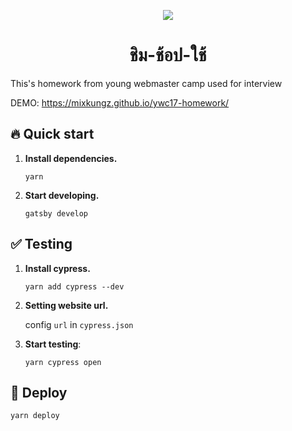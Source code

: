 <p align="center">
  <img src="https://user-images.githubusercontent.com/20185035/68064448-3762a980-fd4e-11e9-9bba-78cdcc0bfcf7.png">
</p>
<h1 align="center">
  ชิม-ช้อป-ใช้
</h1>

This's homework from young webmaster camp used for interview

DEMO: https://mixkungz.github.io/ywc17-homework/

## 🔥 Quick start

1.  **Install dependencies.**
    ```shell
    yarn
    ```

1.  **Start developing.**
    ```shell
    gatsby develop
    ```

## ✅ Testing

1.  **Install cypress.**
    ```shell
    yarn add cypress --dev
    ```

2.  **Setting website url.**
  
    config `url` in `cypress.json`

3.  **Start testing**:
    ```shell
    yarn cypress open
    ```

## 🚀 Deploy

  ```shell
  yarn deploy
  ```

